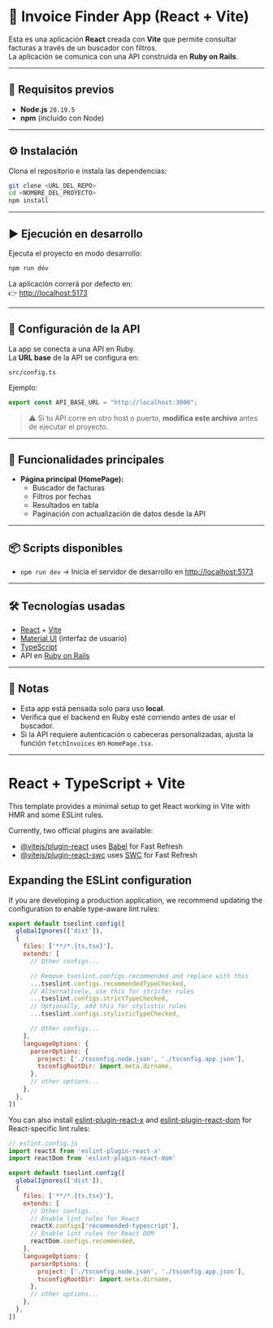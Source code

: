 # 📄 Invoice Finder App (React + Vite)

Esta es una aplicación **React** creada con **Vite** que permite consultar facturas a través de un buscador con filtros.  
La aplicación se comunica con una API construida en **Ruby on Rails**.

---

## 🚀 Requisitos previos

- **Node.js** `20.19.5`
- **npm** (incluido con Node)

---

## ⚙️ Instalación

Clona el repositorio e instala las dependencias:

```bash
git clone <URL_DEL_REPO>
cd <NOMBRE_DEL_PROYECTO>
npm install
```

---

## ▶️ Ejecución en desarrollo

Ejecuta el proyecto en modo desarrollo:

```bash
npm run dev
```

La aplicación correrá por defecto en:  
👉 [http://localhost:5173](http://localhost:5173)

---

## 🔌 Configuración de la API

La app se conecta a una API en Ruby.  
La **URL base** de la API se configura en:

```
src/config.ts
```

Ejemplo:

```ts
export const API_BASE_URL = "http://localhost:3000";
```

> ⚠️ Si tu API corre en otro host o puerto, **modifica este archivo** antes de ejecutar el proyecto.

---

## 📑 Funcionalidades principales

- **Página principal (HomePage):**
  - Buscador de facturas
  - Filtros por fechas
  - Resultados en tabla
  - Paginación con actualización de datos desde la API

---

## 📦 Scripts disponibles

- `npm run dev` → Inicia el servidor de desarrollo en [http://localhost:5173](http://localhost:5173)  
---

## 🛠️ Tecnologías usadas

- [React](https://react.dev/) + [Vite](https://vitejs.dev/)  
- [Material UI](https://mui.com/) (interfaz de usuario)  
- [TypeScript](https://www.typescriptlang.org/)  
- API en [Ruby on Rails](https://rubyonrails.org/)  

---

## 📌 Notas

- Esta app está pensada solo para uso **local**.  
- Verifica que el backend en Ruby esté corriendo antes de usar el buscador.  
- Si la API requiere autenticación o cabeceras personalizadas, ajusta la función `fetchInvoices` en `HomePage.tsx`.  

---


# React + TypeScript + Vite

This template provides a minimal setup to get React working in Vite with HMR and some ESLint rules.

Currently, two official plugins are available:

- [@vitejs/plugin-react](https://github.com/vitejs/vite-plugin-react/blob/main/packages/plugin-react) uses [Babel](https://babeljs.io/) for Fast Refresh
- [@vitejs/plugin-react-swc](https://github.com/vitejs/vite-plugin-react/blob/main/packages/plugin-react-swc) uses [SWC](https://swc.rs/) for Fast Refresh

## Expanding the ESLint configuration

If you are developing a production application, we recommend updating the configuration to enable type-aware lint rules:

```js
export default tseslint.config([
  globalIgnores(['dist']),
  {
    files: ['**/*.{ts,tsx}'],
    extends: [
      // Other configs...

      // Remove tseslint.configs.recommended and replace with this
      ...tseslint.configs.recommendedTypeChecked,
      // Alternatively, use this for stricter rules
      ...tseslint.configs.strictTypeChecked,
      // Optionally, add this for stylistic rules
      ...tseslint.configs.stylisticTypeChecked,

      // Other configs...
    ],
    languageOptions: {
      parserOptions: {
        project: ['./tsconfig.node.json', './tsconfig.app.json'],
        tsconfigRootDir: import.meta.dirname,
      },
      // other options...
    },
  },
])
```

You can also install [eslint-plugin-react-x](https://github.com/Rel1cx/eslint-react/tree/main/packages/plugins/eslint-plugin-react-x) and [eslint-plugin-react-dom](https://github.com/Rel1cx/eslint-react/tree/main/packages/plugins/eslint-plugin-react-dom) for React-specific lint rules:

```js
// eslint.config.js
import reactX from 'eslint-plugin-react-x'
import reactDom from 'eslint-plugin-react-dom'

export default tseslint.config([
  globalIgnores(['dist']),
  {
    files: ['**/*.{ts,tsx}'],
    extends: [
      // Other configs...
      // Enable lint rules for React
      reactX.configs['recommended-typescript'],
      // Enable lint rules for React DOM
      reactDom.configs.recommended,
    ],
    languageOptions: {
      parserOptions: {
        project: ['./tsconfig.node.json', './tsconfig.app.json'],
        tsconfigRootDir: import.meta.dirname,
      },
      // other options...
    },
  },
])
```
